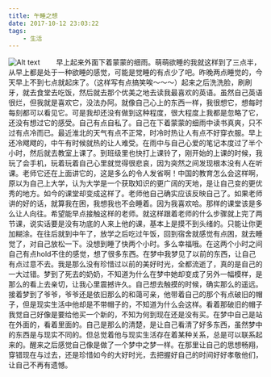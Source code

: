 ```yaml
---
title: 午睡之想
date: 2017-10-12 23:03:22
tags: 
	- 生活
---
```


![Alt text](/images/think_background.jpg)
&emsp;&emsp;早上起来外面下着蒙蒙的细雨。萌萌欲睡的我就这样到了三点半，从早上都是处于一种欲睡的感觉，可能是觉睡的有点少了吧。昨晚两点睡觉的，今天早上不到七点就起床了。（这样写有点搞笑唉～～～）起来之后洗洗脸，刷刷牙，就去食堂去吃饭，然后就去那个优美之地去读我最喜欢的英语。虽然自己英语很烂，但我就是喜欢它，没法办阿。就像自己心上的东西一样，我很想它，想每时每刻都可以看见它。可是我却还没有做到这种程度，很大程度上我都是忽略了它，还没有想过它的感受。自己有点自私了。自己在下着蒙蒙的细雨中读书真爽，只不过有点冷而已。最近淮北的天气有点不正常，时冷时热让人有点不好穿衣服。早上还冷飕飕的，中午有时候就热的让人难受。在雨中与自己心爱的笔记本度过了半个小时，然后就去教室上课了。到班级里也快打上课铃了，刚开始的上课的时候，我玩了会手机，玩着玩着自己心里就觉得很悲哀，因为突然之间发现根本没有人在听课。老师它还在上面讲它的，这是多么的令人发省啊！中国的教育怎么会这样啊，原以为自己上大学，认为大学是一个获取知识的更广阔的天地，是让自己变的更优秀的地方。如今的课堂却变成这样了。老师他自己确实应该反映自己了。如果老师讲的好的话，就算我在困，我想我也不会睡着。因为我喜欢哈。那样的课堂该是多么让人向往。希望能早点接触这样的老师。就这样跟着老师的什么步骤就上完了两节课，说实话要是没有功底的人来上他的课，基本上是摸不到头绪的。只能让你更加糊涂。在往后就到中午了，放学之后吃过午饭，回到宿舍就感觉有点困，就去睡觉了，对自己放松一下。没想到睡了快两个小时。多么幸福哦。在这两个小时之间自己有点hold不住的感觉，想了很多东西。在梦中我梦见了以前的东西，让自己有点过意不去。我是那么没有珍惜过以前的美好时光，全都流逝了，真的是自己的一大过错。梦到了死去的奶奶，不知道为什么在梦中她却变成了另外一幅模样，是那么的看上去亲切，让我心里震撼许久。自己想去触摸的时候，确实那么的遥远。接着梦到了爷爷，爷爷还是依旧那么的和蔼可亲，他带着自己的那个有点破旧的帽子，但是现实生活中他却是不带帽子的，不知道为什么会这样。看着那破旧的帽子我觉自己好像是要给他买一个新的，不知为何到现在还是没有买。在梦中自己是站在外面的，看着里面的。自己是那么的清楚，是让自己看清了好多东西，虽然梦中的东西是与现实不同的。但总觉着他与现实生活存在着某种关系，总是可以联系起来的。醒来之后感觉自己像是做了一个梦中之梦一样。在那里让自己的思想畅翔，穿错现在与过去，还是珍惜如今的大好时光，去把握好自己的时间好好孝敬他们，让自己不再有遗憾。